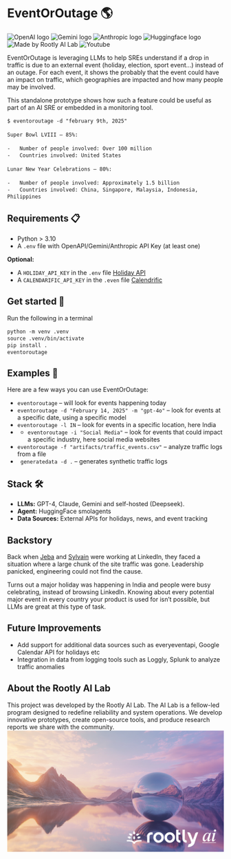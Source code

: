 
# EventOrOutage 🌎
![OpenAI logo](https://img.shields.io/badge/OpenAI_Compatible-Compatible?style=flat-square&logo=openai&labelColor=black&color=white)
![Gemini logo](https://img.shields.io/badge/Gemini_Compatible-Compatible?style=flat-square&logo=googlegemini&labelColor=black&color=%238E75B2)
![Anthropic logo](https://img.shields.io/badge/Anthropic_Compatible-Compatible?style=flat-square&logo=anthropic&labelColor=black&color=white)
![Huggingface logo](https://img.shields.io/badge/smolagents-Compatible?style=flat-square&logo=huggingface&logoColor=%23FF9D00&labelColor=%23FFD21E&color=white)
![Made by Rootly AI Lab](https://img.shields.io/badge/Made%20by%20-%20Rootly%20AI%20Lab-blue?style=flat-square)
![Youtube](https://img.shields.io/badge/Project_episode-video?style=flat-square&logo=youtube&logoColor=%23FF0000&color=white)


EventOrOutage is leveraging LLMs to help SREs understand if a drop in traffic is due to an external event (holiday, election, sport event...) instead of an outage. For each event, it shows the probably that the event could have an impact on traffic, which geographies are impacted and how many people may be involved.

This standalone prototype shows how such a feature could be useful as part of an AI SRE or embedded in a monitoring tool.

```
$ eventoroutage -d "february 9th, 2025"

Super Bowl LVIII – 85%:

-   Number of people involved: Over 100 million
-   Countries involved: United States

Lunar New Year Celebrations – 80%:

-   Number of people involved: Approximately 1.5 billion
-   Countries involved: China, Singapore, Malaysia, Indonesia, Philippines
```

## Requirements 📋
* Python > 3.10
* A `.env` file with OpenAPI/Gemini/Anthropic API Key (at least one)

**Optional:**
* A `HOLIDAY_API_KEY` in the `.env` file [Holiday API](https://holidayapi.com/)
* A `CALENDARIFIC_API_KEY` in the `.even` file [Calendrific](https://calendarific.com/)

## Get started 🚀
Run the following in a terminal
```
python -m venv .venv
source .venv/bin/activate
pip install .
eventoroutage
```

## Examples 📖
Here are a few ways you can use EventOrOutage:
* `eventoroutage` – will look for events happening today
* `eventoroutage -d "February 14, 2025" -m "gpt-4o"` – look for events at a specific date, using a specific model
* `eventoroutage -l IN` – look for events in a specific location, here India
* * `eventoroutage -i "Social Media"` – look for events that could impact a specific industry, here social media websites
* `eventoroutage -f "artifacts/traffic_events.csv"` – analyze traffic logs from a file
* ` generatedata -d .` – generates synthetic traffic logs

## Stack 🛠️
-   **LLMs:** GPT-4, Claude, Gemini and self-hosted (Deepseek). 
-   **Agent:** HuggingFace smolagents
-   **Data Sources:** External APIs for holidays, news, and event tracking
 
## Backstory 
Back when [Jeba](https://www.linkedin.com/in/graydot/) and [Sylvain](https://www.linkedin.com/in/sylvainkalache/) were working at LinkedIn, they faced a situation where a large chunk of the site traffic was gone. Leadership panicked, engineering could not find the cause. 

Turns out a major holiday was happening in India and people were busy celebrating, instead of browsing LinkedIn. Knowing about every potential major event in every country your product is used for isn’t possible, but LLMs are great at this type of task.

## Future Improvements 
- Add support for additional data sources such as everyeventapi, Google Calendar API for holidays etc
- Integration in data from logging tools such as Loggly, Splunk to analyze traffic anomalies

## About the Rootly AI Lab
This project was developed by the Rootly AI Lab. The AI Lab is a fellow-led program designed to redefine reliability and system operations. We develop innovative prototypes, create open-source tools, and produce research reports we share with the community. 
![Rootly AI logo](rootly-ai.png)

